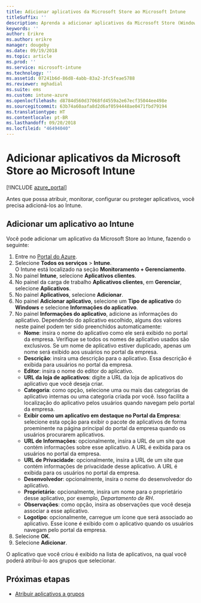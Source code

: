 ```yaml
---
title: Adicionar aplicativos da Microsoft Store ao Microsoft Intune
titleSuffix: ''
description: Aprenda a adicionar aplicativos da Microsoft Store (Windows Store) ao Microsoft Intune.
keywords: ''
author: Erikre
ms.author: erikre
manager: dougeby
ms.date: 09/19/2018
ms.topic: article
ms.prod: ''
ms.service: microsoft-intune
ms.technology: ''
ms.assetid: 07241b6d-86d8-4abb-83a2-3fc5feae5788
ms.reviewer: mghadial
ms.suite: ems
ms.custom: intune-azure
ms.openlocfilehash: d8784d560d37068fd4559a2e67ecf35044ee498e
ms.sourcegitcommit: 63b74a60aafa8d2d6af0594448ae0471fbd79194
ms.translationtype: HT
ms.contentlocale: pt-BR
ms.lasthandoff: 09/20/2018
ms.locfileid: "46494040"
---
```

# <a name="add-microsoft-store-apps-to-microsoft-intune"></a>Adicionar aplicativos da Microsoft Store ao Microsoft Intune

[!INCLUDE [azure_portal](./includes/azure_portal.md)]

Antes que possa atribuir, monitorar, configurar ou proteger aplicativos, você precisa adicioná-los ao Intune. 

## <a name="add-an-app-to-intune"></a>Adicionar um aplicativo ao Intune
Você pode adicionar um aplicativo da Microsoft Store ao Intune, fazendo o seguinte:

1. Entre no [Portal do Azure](https://portal.azure.com).
2. Selecione **Todos os serviços** > **Intune**.  
    O Intune está localizado na seção **Monitoramento + Gerenciamento**.
3. No painel **Intune**, selecione **Aplicativos clientes**.
4. No painel da carga de trabalho **Aplicativos clientes**, em **Gerenciar**, selecione **Aplicativos**.
5. No painel **Aplicativos**, selecione **Adicionar**.
6. No painel **Adicionar aplicativo**, selecione um **Tipo de aplicativo** do **Windows** e selecione **Informações do aplicativo**.
7. No painel **Informações do aplicativo**, adicione as informações do aplicativo. Dependendo do aplicativo escolhido, alguns dos valores neste painel podem ter sido preenchidos automaticamente:
    - **Nome**: insira o nome do aplicativo como ele será exibido no portal da empresa. Verifique se todos os nomes de aplicativo usados são exclusivos. Se um nome de aplicativo estiver duplicado, apenas um nome será exibido aos usuários no portal da empresa.
    - **Descrição**: insira uma descrição para o aplicativo. Essa descrição é exibida para usuários no portal da empresa.
    - **Editor**: insira o nome do editor do aplicativo.
    - **URL da loja de aplicativos**: digite a URL da loja de aplicativos do aplicativo que você deseja criar.
    - **Categoria**: como opção, selecione uma ou mais das categorias de aplicativo internas ou uma categoria criada por você. Isso facilita a localização do aplicativo pelos usuários quando navegam pelo portal da empresa.
    - **Exibir como um aplicativo em destaque no Portal da Empresa**: selecione esta opção para exibir o pacote de aplicativos de forma proeminente na página principal do portal da empresa quando os usuários procurarem aplicativos.
    - **URL de Informações**: opcionalmente, insira a URL de um site que contém informações sobre esse aplicativo. A URL é exibida para os usuários no portal da empresa.
    - **URL de Privacidade**: opcionalmente, insira a URL de um site que contém informações de privacidade desse aplicativo. A URL é exibida para os usuários no portal da empresa.
    - **Desenvolvedor**: opcionalmente, insira o nome do desenvolvedor do aplicativo.
    - **Proprietário**: opcionalmente, insira um nome para o proprietário desse aplicativo, por exemplo, *Departamento de RH*.
    - **Observações**: como opção, insira as observações que você deseja associar a esse aplicativo.
    - **Logotipo**: opcionalmente, carregue um ícone que será associado ao aplicativo. Esse ícone é exibido com o aplicativo quando os usuários navegam pelo portal da empresa.
8. Selecione **OK**.
9. Selecione **Adicionar**.

O aplicativo que você criou é exibido na lista de aplicativos, na qual você poderá atribuí-lo aos grupos que selecionar. 

## <a name="next-steps"></a>Próximas etapas
- [Atribuir aplicativos a grupos](apps-deploy.md)
